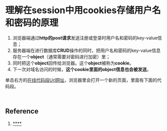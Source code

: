 # 理解在session中用cookies存储用户名和密码的原理

1. 浏览器端通过**http的post请求**发送注册或登录时用户名和密码的key-value信息；
2. 服务器端在进行数据库**CRUD**操作的同时，把用户名和密码的key-value信息存在一个**object**（通常需要对密码进行加密）里；
3. 同时把这个**object**回传给浏览器。这个**object**被称为**cookie**。
4. 下一次对域名访问的时候，**这个cookie里面的object信息也会被发送**。



单击右方的[在线代码段Url网址]()，浏览器里会打开一个新的页面，里面有下面的代码段。

```css

```

```html

```

## Reference

1. [****](https://en.wikipedia.org/wiki/Role-based_access_control)

